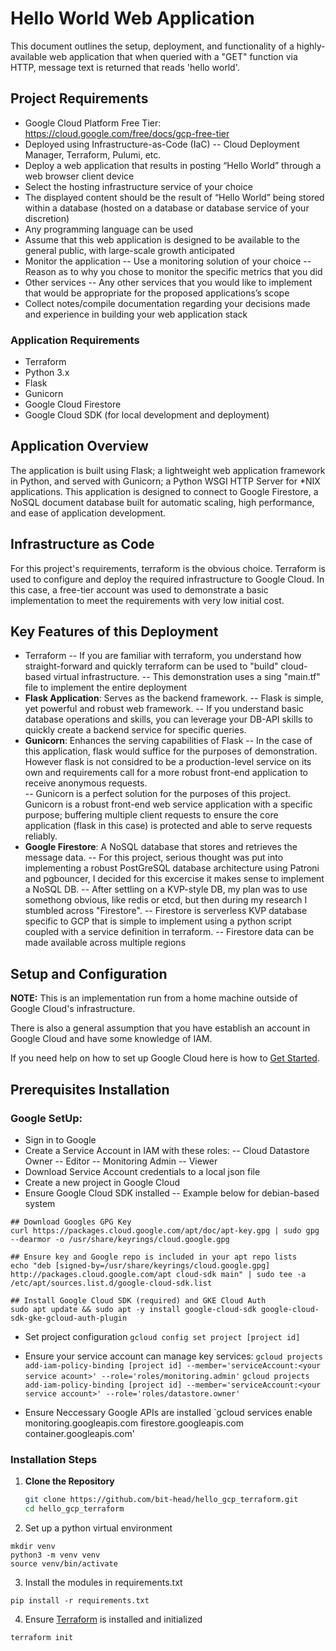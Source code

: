 # Hello World Web Application

This document outlines the setup, deployment, and functionality of a highly-available web application that when queried with a "GET" function via HTTP, message text is returned that reads 'hello world'. 

## Project Requirements

- Google Cloud Platform Free Tier: https://cloud.google.com/free/docs/gcp-free-tier
- Deployed using Infrastructure-as-Code (IaC)
-- Cloud Deployment Manager, Terraform, Pulumi, etc.
- Deploy a web application that results in posting “Hello World” through a web browser client device
- Select the hosting infrastructure service of your choice
- The displayed content should be the result of “Hello World” being stored within a database (hosted on a database or database service of your discretion)
- Any programming language can be used
- Assume that this web application is designed to be available to the general public, with large-scale growth anticipated
- Monitor the application
-- Use a monitoring solution of your choice
-- Reason as to why you chose to monitor the specific metrics that you did
- Other services
-- Any other services that you would like to implement that would be appropriate for the proposed applications’s scope
- Collect notes/compile documentation regarding your decisions made and experience in building your web application stack

### Application Requirements

- Terraform
- Python 3.x
- Flask
- Gunicorn
- Google Cloud Firestore
- Google Cloud SDK (for local development and deployment)

## Application Overview

The application is built using Flask; a lightweight web application framework in Python, and served with Gunicorn; a Python WSGI HTTP Server for *NIX applications. This application is designed to connect to Google Firestore, a NoSQL document database built for automatic scaling, high performance, and ease of application development.

## Infrastructure as Code

For this project's requirements, terraform is the obvious choice. Terraform is used to configure and deploy the required infrastructure to Google Cloud. In this case, a free-tier account was used to demonstrate a basic implementation to meet the requirements with very low initial cost.  

## Key Features of this Deployment

- Terraform
-- If you are familiar with terraform, you understand how straight-forward and quickly terraform can be used to "build" cloud-based virtual infrastructure.
-- This demonstration uses a sing "main.tf" file to implement the entire deployment
- **Flask Application**: Serves as the backend framework.
-- Flask is simple, yet powerful and robust web framework. 
-- If you understand basic database operations and skills, you can leverage your DB-API skills to quickly create a backend service for specific queries.  
- **Gunicorn**: Enhances the serving capabilities of Flask
-- In the case of this application, flask would suffice for the purposes of demonstration. However flask is not considred to be a production-level service on its own and requirements call for a more robust front-end application to receive anonymous requests.  
-- Gunicorn is a perfect solution for the purposes of this project. Gunicorn is a robust front-end web service application with a specific purpose; buffering multiple client requests to ensure the core application (flask in this case) is protected and able to serve requests reliably. 
- **Google Firestore**: A NoSQL database that stores and retrieves the message data. 
-- For this project, serious thought was put into implementing a robust PostGreSQL database architecture using Patroni and pgbouncer, I decided for this excercise it makes sense to implement a NoSQL DB.
-- After settling on a KVP-style DB, my plan was to use somethong obvious, like redis or etcd, but then during my research I stumbled across "Firestore".
-- Firestore is serverless KVP database specific to GCP that is simple to implement using a python script coupled with a service definition in terraform.
-- Firestore data can be made available across multiple regions

## Setup and Configuration
**NOTE:** This is an implementation run from a home machine outside of Google Cloud's infrastructure. 

There is also a general assumption that you have establish an account in Google Cloud and have some knowledge of IAM.

If you need help on how to set up Google Cloud here is how to [Get Started](https://cloud.google.com/docs/get-started).

## Prerequisites Installation


### Google SetUp:

- Sign in to Google
- Create a Service Account in IAM with these roles:
-- Cloud Datastore Owner
-- Editor
-- Monitoring Admin
-- Viewer
- Download Service Account credentials to a local json file
- Create a new project in Google Cloud
- Ensure Google Cloud SDK installed
-- Example below for debian-based system

```
## Download Googles GPG Key
curl https://packages.cloud.google.com/apt/doc/apt-key.gpg | sudo gpg --dearmor -o /usr/share/keyrings/cloud.google.gpg
```
```
## Ensure key and Google repo is included in your apt repo lists
echo "deb [signed-by=/usr/share/keyrings/cloud.google.gpg] http://packages.cloud.google.com/apt cloud-sdk main" | sudo tee -a /etc/apt/sources.list.d/google-cloud-sdk.list
```
```
## Install Google Cloud SDK (required) and GKE Cloud Auth
sudo apt update && sudo apt -y install google-cloud-sdk google-cloud-sdk-gke-gcloud-auth-plugin
```
- Set project configuration
`gcloud config set project [project id]`
- Ensure your service account can manage key services:
`gcloud projects add-iam-policy-binding [project id] --member='serviceAccount:<your service acount>' --role='roles/monitoring.admin'`
`gcloud projects add-iam-policy-binding [project id] --member='serviceAccount:<your service account>' --role='roles/datastore.owner'`

- Ensure Neccessary Google APIs are installed
`gcloud services enable monitoring.googleapis.com firestore.googleapis.com container.googleapis.com'

### Installation Steps

1. **Clone the Repository**
   ```bash
   git clone https://github.com/bit-head/hello_gcp_terraform.git
   cd hello_gcp_terraform

2. Set up a python virtual environment

  ```
  mkdir venv
  python3 -m venv venv
  source venv/bin/activate
  ```

3. Install the modules in requirements.txt 

  `pip install -r requirements.txt`

4. Ensure [Terraform](https://terraform.io) is installed and initialized 
  
  `terraform init`


